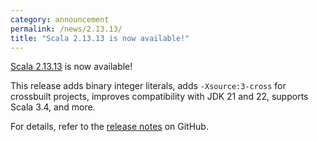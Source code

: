 ```yaml
---
category: announcement
permalink: /news/2.13.13/
title: "Scala 2.13.13 is now available!"
---
```

[Scala 2.13.13](https://github.com/scala/scala/releases/tag/v2.13.13) is now available!

This release
adds binary integer literals,
adds `-Xsource:3-cross` for crossbuilt projects,
improves compatibility with JDK 21 and 22,
supports Scala 3.4,
and more.

For details, refer to the [release notes](https://github.com/scala/scala/releases/tag/v2.13.13) on GitHub.
